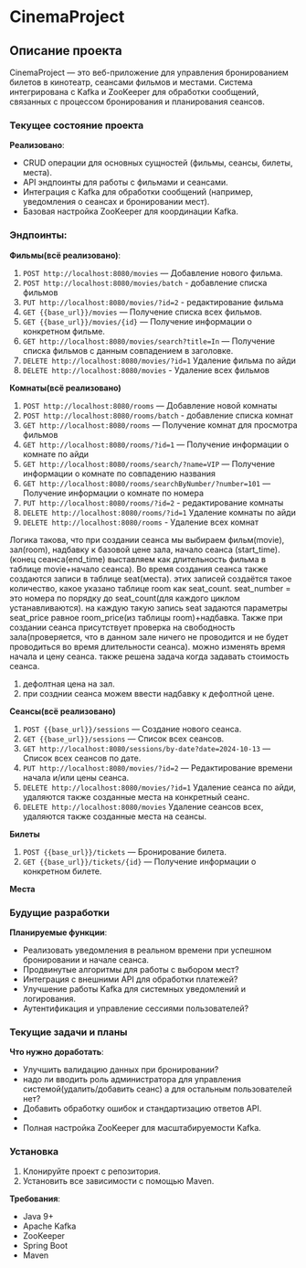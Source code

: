 # CinemaProject

## Описание проекта

CinemaProject — это веб-приложение для управления бронированием билетов в кинотеатр, 
сеансами фильмов и местами. Система интегрирована с Kafka и ZooKeeper для обработки 
сообщений, связанных с процессом бронирования и планирования сеансов.

### Текущее состояние проекта

**Реализовано**:
- CRUD операции для основных сущностей (фильмы, сеансы, билеты, места).
- API эндпоинты для работы с фильмами и сеансами.
- Интеграция с Kafka для обработки сообщений (например, уведомления о сеансах и бронировании мест).
- Базовая настройка ZooKeeper для координации Kafka.

### Эндпоинты:

**Фильмы(всё реализовано)**:
1. `POST http://localhost:8080/movies` — Добавление нового фильма.
2. `POST http://localhost:8080/movies/batch` - добавление списка фильмов
3. `PUT http://localhost:8080/movies/?id=2`  - редактирование фильма
4. `GET {{base_url}}/movies` — Получение списка всех фильмов.
5. `GET {{base_url}}/movies/{id}` — Получение информации о конкретном фильме.
6. `GET http://localhost:8080/movies/search?title=In` — Получение списка фильмов с данным совпадением в заголовке.
7. `DELETE http://localhost:8080/movies/?id=1` Удаление фильма по айди 
8. `DELETE http://localhost:8080/movies` - Удаление всех фильмов


**Комнаты(всё реализовано)**
1. `POST http://localhost:8080/rooms` — Добавление новой комнаты
2. `POST http://localhost:8080/rooms/batch` - добавление списка комнат
3. `GET http://localhost:8080/rooms` — Получение комнат для просмотра фильмов
4. `GET http://localhost:8080/rooms/?id=1`  — Получение информации о комнате по айди 
5. `GET http://localhost:8080/rooms/search/?name=VIP`  — Получение информации о комнате по совпадению названия
6. `GET http://localhost:8080/rooms/searchByNumber/?number=101`  — Получение информации о комнате по номера
7. `PUT http://localhost:8080/rooms/?id=2`  - редактирование комнаты
8. `DELETE http://localhost:8080/rooms/?id=1` Удаление комнаты по айди
9. `DELETE http://localhost:8080/rooms` - Удаление всех комнат


Логика такова, что при создании сеанса мы выбираем фильм(movie), зал(room), надбавку к базовой цене зала, 
начало сеанса (start_time). (конец сеанса(end_time) выставляем как длительность фильма
в таблице movie+начало сеанса). Во время создания сеанса также создаются записи в таблице seat(места). 
этих записей создаётся такое количество, какое указано таблице room как seat_count.
seat_number = это номера по порядку до seat_count(для каждого циклом устанавливаются).
на каждую такую запись seat задаются параметры seat_price равное room_price(из таблицы room)+надбавка.
Также при создании сеанса присутствует проверка на свободность зала(проверяется, 
что в данном зале ничего не проводится и не будет проводиться во время длительности сеанса).
можно изменять время начала и цену сеанса.  также решена задача когда задавать стоимость сеанса.

1) дефолтная цена на зал.
2) при созднии сеанса можем ввести надбавку к дефолтной цене.

**Сеансы(всё реализовано)**
1. `POST {{base_url}}/sessions` — Создание нового сеанса.
2. `GET {{base_url}}/sessions` — Список всех сеансов.
3. `GET http://localhost:8080/sessions/by-date?date=2024-10-13` — Список всех сеансов по дате.
4. `PUT http://localhost:8080/movies/?id=2` — Редактирование времени начала и/или цены сеанса.
5. `DELETE http://localhost:8080/movies/?id=1` Удаление сеанса по айди, удаляются также созданные места на конкретный сеанс.
6. `DELETE http://localhost:8080/movies` Удаление сеансов всех, удаляются также созданные места на сеансы.


**Билеты**
1. `POST {{base_url}}/tickets` — Бронирование билета.
2. `GET {{base_url}}/tickets/{id}` — Получение информации о конкретном билете.

**Места**


### Будущие разработки

**Планируемые функции**:
- Реализовать уведомления в реальном времени при успешном бронировании и начале сеанса.
- Продвинутые алгоритмы для работы с выбором мест?
- Интеграция с внешними API для обработки платежей?
- Улучшение работы Kafka для системных уведомлений и логирования.
- Аутентификация и управление сессиями пользователей?

### Текущие задачи и планы

**Что нужно доработать**:
- Улучшить валидацию данных при бронировании? 
- надо ли вводить роль администратора для управления системой(удалить/добавить сеанс) а для остальным пользователей нет?
- Добавить обработку ошибок и стандартизацию ответов API.
- 
- Полная настройка ZooKeeper для масштабируемости Kafka.

### Установка

1. Клонируйте проект с репозитория.
2. Установить все зависимости с помощью Maven.

**Требования**:
- Java 9+
- Apache Kafka
- ZooKeeper
- Spring Boot
- Maven
